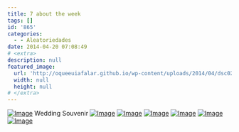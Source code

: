 ```yaml
---
title: 7 about the week
tags: []
id: '865'
categories:
  - - Aleatoriedades
date: 2014-04-20 07:08:49
# <extra>
description: null
featured_image: 
  url: 'http://oqueeuiafalar.github.io/wp-content/uploads/2014/04/dsc025931.jpg?w=650'
  width: null
  height: null
# </extra>
---
```


[![Image](http://162.243.62.160/wp-content/uploads/2014/04/dsc025931.jpg?w=650)](http://162.243.62.160/wp-content/uploads/2014/04/dsc025931.jpg) Wedding Souvenir [![Image](http://162.243.62.160/wp-content/uploads/2014/04/dsc026321.jpg?w=650)](http://162.243.62.160/wp-content/uploads/2014/04/dsc026321.jpg) [![Image](http://162.243.62.160/wp-content/uploads/2014/04/dsc02617.jpg?w=650)](http://162.243.62.160/wp-content/uploads/2014/04/dsc02617.jpg) [![Image](http://162.243.62.160/wp-content/uploads/2014/04/dsc02638.jpg?w=650)](http://162.243.62.160/wp-content/uploads/2014/04/dsc02638.jpg) [![Image](http://162.243.62.160/wp-content/uploads/2014/04/dsc02556.jpg?w=650)](http://162.243.62.160/wp-content/uploads/2014/04/dsc02556.jpg) [![Image](http://162.243.62.160/wp-content/uploads/2014/04/dsc025742.jpg?w=650)](http://162.243.62.160/wp-content/uploads/2014/04/dsc025742.jpg) [![Image](http://162.243.62.160/wp-content/uploads/2014/04/dsc02579.jpg?w=650)](http://162.243.62.160/wp-content/uploads/2014/04/dsc02579.jpg)
